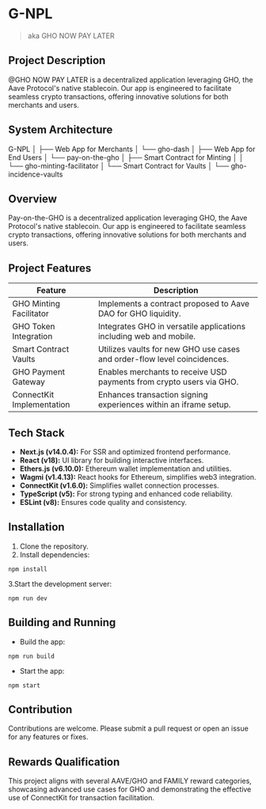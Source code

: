 # G-NPL

> aka GHO NOW PAY LATER

## Project Description

@GHO NOW PAY LATER is a decentralized application leveraging GHO, the Aave Protocol's native stablecoin. Our app is engineered to facilitate seamless crypto transactions, offering innovative solutions for both merchants and users.

## System Architecture

G-NPL
│
├── Web App for Merchants
│   └── gho-dash
│
├── Web App for End Users
│   └── pay-on-the-gho
│       ├── Smart Contract for Minting
│       │   └── gho-minting-facilitator
│       └── Smart Contract for Vaults
│           └── gho-incidence-vaults

## Overview

Pay-on-the-GHO is a decentralized application leveraging GHO, the Aave Protocol's native stablecoin. Our app is engineered to facilitate seamless crypto transactions, offering innovative solutions for both merchants and users.

## Project Features

| Feature                  | Description                                              |
|--------------------------|----------------------------------------------------------|
| GHO Minting Facilitator  | Implements a contract proposed to Aave DAO for GHO liquidity. |
| GHO Token Integration    | Integrates GHO in versatile applications including web and mobile. |
| Smart Contract Vaults    | Utilizes vaults for new GHO use cases and order-flow level coincidences. |
| GHO Payment Gateway      | Enables merchants to receive USD payments from crypto users via GHO. |
| ConnectKit Implementation| Enhances transaction signing experiences within an iframe setup. |

## Tech Stack

- **Next.js (v14.0.4):** For SSR and optimized frontend performance.
- **React (v18):** UI library for building interactive interfaces.
- **Ethers.js (v6.10.0):** Ethereum wallet implementation and utilities.
- **Wagmi (v1.4.13):** React hooks for Ethereum, simplifies web3 integration.
- **ConnectKit (v1.6.0):** Simplifies wallet connection processes.
- **TypeScript (v5):** For strong typing and enhanced code reliability.
- **ESLint (v8):** Ensures code quality and consistency.

## Installation

1. Clone the repository.
2. Install dependencies:

```shell
npm install

```

3.Start the development server:

``` shell
npm run dev

```

## Building and Running

- Build the app:

``` shell
npm run build

```

- Start the app:

``` shell
npm start

```

## Contribution

Contributions are welcome. Please submit a pull request or open an issue for any features or fixes.

## Rewards Qualification

This project aligns with several AAVE/GHO and FAMILY reward categories, showcasing advanced use cases for GHO and demonstrating the effective use of ConnectKit for transaction facilitation.
